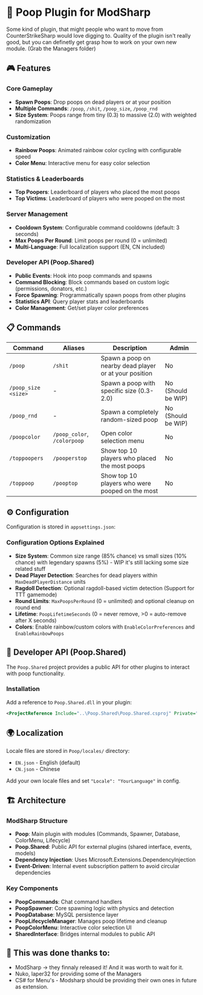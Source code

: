 # 💩 Poop Plugin for ModSharp

Some kind of plugin, that might people who want to move from CounterStrikeSharp would love digging to.
Quality of the plugin isn't really good, but you can definetly get grasp how to work on your own new module. (Grab the Managers folder)

## 🎮 Features

### Core Gameplay
- **Spawn Poops**: Drop poops on dead players or at your position
- **Multiple Commands**: `/poop`, `/shit`, `/poop_size`, `/poop_rnd`
- **Size System**: Poops range from tiny (0.3) to massive (2.0) with weighted randomization

### Customization
- **Rainbow Poops**: Animated rainbow color cycling with configurable speed
- **Color Menu**: Interactive menu for easy color selection

### Statistics & Leaderboards
- **Top Poopers**: Leaderboard of players who placed the most poops
- **Top Victims**: Leaderboard of players who were pooped on the most

### Server Management
- **Cooldown System**: Configurable command cooldowns (default: 3 seconds)
- **Max Poops Per Round**: Limit poops per round (0 = unlimited)
- **Multi-Language**: Full localization support (EN, CN included)

### Developer API (Poop.Shared)
- **Public Events**: Hook into poop commands and spawns
- **Command Blocking**: Block commands based on custom logic (permissions, donators, etc.)
- **Force Spawning**: Programmatically spawn poops from other plugins
- **Statistics API**: Query player stats and leaderboards
- **Color Management**: Get/set player color preferences

## 📋 Commands

| Command | Aliases | Description | Admin |
|---------|---------|-------------|-------|
| `/poop` | `/shit` | Spawn a poop on nearby dead player or at your position | No |
| `/poop_size <size>` | - | Spawn a poop with specific size (0.3-2.0) | No (Should be WIP)|
| `/poop_rnd` | - | Spawn a completely random-sized poop | No (Should be WIP) | 
| `/poopcolor` | `/poop_color`, `/colorpoop` | Open color selection menu | No |
| `/toppoopers` | `/pooperstop` | Show top 10 players who placed the most poops | No |
| `/toppoop` | `/pooptop` | Show top 10 players who were pooped on the most | No |

## ⚙️ Configuration

Configuration is stored in `appsettings.json`:

### Configuration Options Explained

- **Size System**: Common size range (85% chance) vs small sizes (10% chance) with legendary spawns (5%) - WIP it's still lacking some size related stuff
- **Dead Player Detection**: Searches for dead players within `MaxDeadPlayerDistance` units
- **Ragdoll Detection**: Optional ragdoll-based victim detection (Support for TTT gamemode)
- **Round Limits**: `MaxPoopsPerRound` (0 = unlimited) and optional cleanup on round end
- **Lifetime**: `PoopLifetimeSeconds` (0 = never remove, >0 = auto-remove after X seconds)
- **Colors**: Enable rainbow/custom colors with `EnableColorPreferences` and `EnableRainbowPoops`

## 🔌 Developer API (Poop.Shared)

The `Poop.Shared` project provides a public API for other plugins to interact with poop functionality.

### Installation

Add a reference to `Poop.Shared.dll` in your plugin:

```xml
<ProjectReference Include="..\Poop.Shared\Poop.Shared.csproj" Private="false" ExcludeAssets="runtime" //>
```

## 🌍 Localization

Locale files are stored in `Poop/locales/` directory:
- `EN.json` - English (default)
- `CN.json` - Chinese

Add your own locale files and set `"Locale": "YourLanguage"` in config.

## 🏗️ Architecture

### ModSharp Structure
- **Poop**: Main plugin with modules (Commands, Spawner, Database, ColorMenu, Lifecycle)
- **Poop.Shared**: Public API for external plugins (shared interface, events, models)
- **Dependency Injection**: Uses Microsoft.Extensions.DependencyInjection
- **Event-Driven**: Internal event subscription pattern to avoid circular dependencies

### Key Components
- **PoopCommands**: Chat command handlers
- **PoopSpawner**: Core spawning logic with physics and detection
- **PoopDatabase**: MySQL persistence layer
- **PoopLifecycleManager**: Manages poop lifetime and cleanup
- **PoopColorMenu**: Interactive color selection UI
- **SharedInterface**: Bridges internal modules to public API

## 🤝 This was done thanks to:

- ModSharp -> they finnaly released it! And it was worth to wait for it.
- Nuko, laper32 for providing some of the Managers
- CS# for Menu's - Modsharp should be providing their own ones in future as extension.